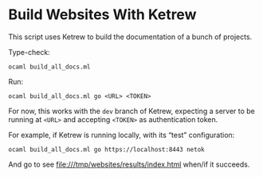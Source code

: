 Build Websites With Ketrew
==========================

This script uses Ketrew to build the documentation of a bunch of projects.

Type-check:

    ocaml build_all_docs.ml

Run:

    ocaml build_all_docs.ml go <URL> <TOKEN>

For now, this works with the `dev` branch of Ketrew, expecting a server to be
running at `<URL>` and accepting `<TOKEN>` as authentication token.

For example, if Ketrew is running locally, with its “test” configuration:

    ocaml build_all_docs.ml go https://localhost:8443 netok

And go to see <file:///tmp/websites/results/index.html> when/if it succeeds.
 

